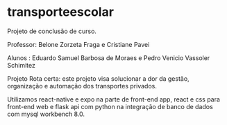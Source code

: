 # transporteescolar
Projeto de conclusão de curso.

Professor: Belone Zorzeta Fraga e Cristiane Pavei

Alunos : Eduardo Samuel Barbosa de Moraes e Pedro Venicio Vassoler Schimitez

Projeto Rota certa:
este projeto visa solucionar a dor da gestão, organização e automação dos transportes privados.

Utilizamos react-native e expo na parte de front-end app, react e css para front-end web e flask api com python na integração de banco de dados com mysql workbench 8.0.
